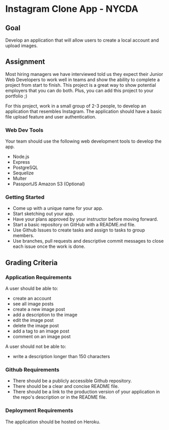 # Instagram Clone App - NYCDA

## Goal
Develop an application that will allow users to create a local account and upload images.

## Assignment
Most hiring managers we have interviewed told us they expect their Junior Web Developers to work well in teams and show the ability to complete a project from start to finish. This project is a great way to show potential employers that you can do both. Plus, you can add this project to your portfolio ;)

For this project, work in a small group of 2-3 people, to develop an application that resembles Instagram. The application should have a basic file upload feature and user authentication.

### Web Dev Tools

Your team should use the following web development tools to develop the app.

* Node.js
* Express
* PostgreSQL
* Sequelize
* Multer
* PassportJS
Amazon S3 (Optional)

### Getting Started

* Come up with a unique name for your app.
* Start sketching out your app.
* Have your plans approved by your instructor before moving forward.
* Start a basic repository on GitHub with a README.md file.
* Use Github Issues to create tasks and assign to tasks to group members.
* Use branches, pull requests and descriptive commit messages to close each issue once the work is done.

## Grading Criteria

### Application Requirements

A user should be able to:

* create an account
* see all image posts
* create a new image post
* add a description to the image
* edit the image post
* delete the image post
* add a tag to an image post
* comment on an image post

A user should not be able to:

* write a description longer than 150 characters

### Github Requirements

* There should be a publicly accessible Github repository.
* There should be a clear and concise README file.
* There should be a link to the production version of your application in the repo's description or in the README file.

### Deployment Requirements

The application should be hosted on Heroku.
